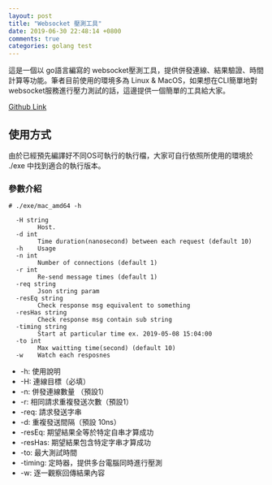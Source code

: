 ```yaml
---
layout: post
title: "Websocket 壓測工具"
date: 2019-06-30 22:48:14 +0800
comments: true
categories: golang test
---
```


這是一個以 go語言編寫的 websocket壓測工具，提供併發連線、結果驗證、時間計算等功能。筆者目前使用的環境多為 Linux & MacOS，如果想在CLI簡單地對 websocket服務進行壓力測試的話，這邊提供一個簡單的工具給大家。

[Github Link](https://github.com/WeiWeiWesley/WsTestTool)

<!--more-->

## 使用方式

由於已經預先編譯好不同OS可執行的執行檔，大家可自行依照所使用的環境於 ./exe 中找到適合的執行版本。

### 參數介紹
```
# ./exe/mac_amd64 -h

  -H string
    	Host.
  -d int
    	Time duration(nanosecond) between each request (default 10)
  -h	Usage
  -n int
    	Number of connections (default 1)
  -r int
    	Re-send message times (default 1)
  -req string
    	Json string param
  -resEq string
    	Check response msg equivalent to something
  -resHas string
    	Check response msg contain sub string
  -timing string
    	Start at particular time ex. 2019-05-08 15:04:00
  -to int
    	Max waitting time(second) (default 10)
  -w	Watch each resposnes
```

- \-h:   使用說明
- \-H:   連線目標（必填）
- \-n:   併發連線數量 （預設1）
- \-r:   相同請求重複發送次數（預設1）
- \-req: 請求發送字串
- \-d:   重複發送間隔（預設 10ns）
- \-resEq: 期望結果全等於特定自串才算成功
- \-resHas: 期望結果包含特定字串才算成功
- \-to: 最大測試時間
- \-timing: 定時器，提供多台電腦同時進行壓測
- \-w: 逐一觀察回傳結果內容

